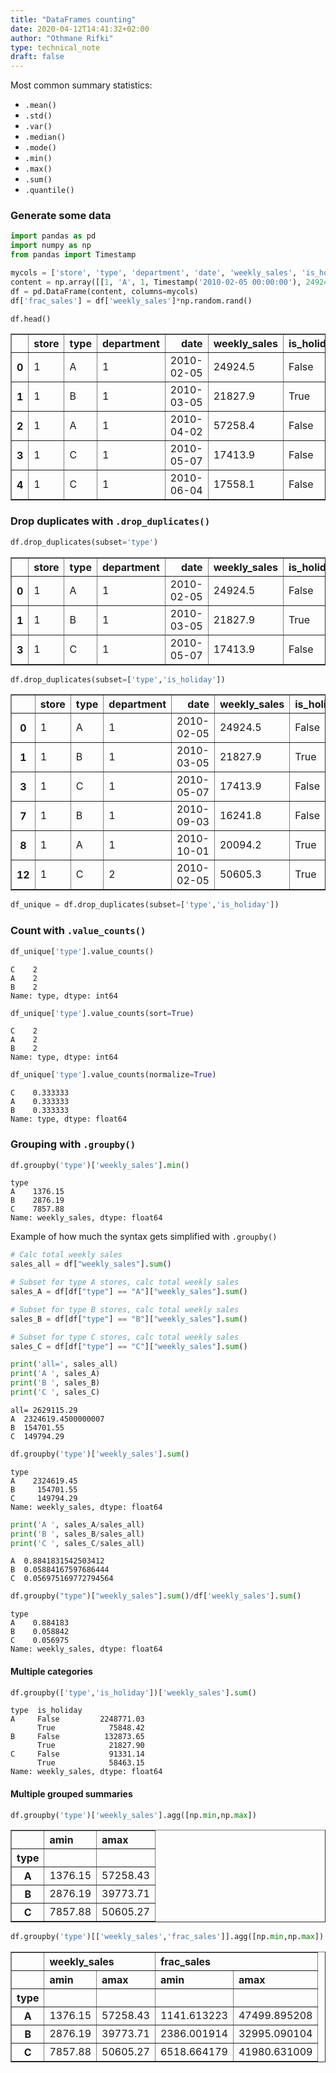 ```yaml
---
title: "DataFrames counting"
date: 2020-04-12T14:41:32+02:00
author: "Othmane Rifki"
type: technical_note
draft: false
---
```

Most common summary statistics: 
- `.mean()`
- `.std()`
- `.var()`
- `.median()`
- `.mode()`
- `.min()`
- `.max()`
- `.sum()`
- `.quantile()`

### Generate some data


```python
import pandas as pd
import numpy as np
from pandas import Timestamp

mycols = ['store', 'type', 'department', 'date', 'weekly_sales', 'is_holiday']
content = np.array([[1, 'A', 1, Timestamp('2010-02-05 00:00:00'), 24924.5, False],[1, 'B', 1, Timestamp('2010-03-05 00:00:00'), 21827.9, True],[1, 'A', 1, Timestamp('2010-04-02 00:00:00'), 57258.43, False],[1, 'C', 1, Timestamp('2010-05-07 00:00:00'), 17413.94, False],[1, 'C', 1, Timestamp('2010-06-04 00:00:00'), 17558.09, False],[1, 'C', 1, Timestamp('2010-07-02 00:00:00'), 16333.14, False],[1, 'C', 1, Timestamp('2010-08-06 00:00:00'), 17508.41, False],[1, 'B', 1, Timestamp('2010-09-03 00:00:00'), 16241.78, False],[1, 'A', 1, Timestamp('2010-10-01 00:00:00'), 20094.19, True],[1, 'B', 1, Timestamp('2010-11-05 00:00:00'), 34238.88, False],[1, 'C', 1, Timestamp('2010-12-03 00:00:00'), 22517.56, False],[1, 'A', 1, Timestamp('2011-01-07 00:00:00'), 15984.24, False],[1, 'C', 2, Timestamp('2010-02-05 00:00:00'), 50605.27, True],[1, 'A', 2, Timestamp('2010-03-05 00:00:00'), 48397.98, False],[1, 'A', 2, Timestamp('2010-04-02 00:00:00'), 47450.5, False],[1, 'A', 2, Timestamp('2010-05-07 00:00:00'), 47903.01, False],[1, 'A', 2, Timestamp('2010-06-04 00:00:00'), 48754.47, False],[1, 'A', 2, Timestamp('2010-07-02 00:00:00'), 47077.72, False],[1, 'A', 2, Timestamp('2010-08-06 00:00:00'), 50031.73, False],[1, 'A', 2, Timestamp('2010-09-03 00:00:00'), 49015.05, False],[1, 'A', 2, Timestamp('2010-10-01 00:00:00'), 45829.02, False],[1, 'A', 2, Timestamp('2010-11-05 00:00:00'), 46381.43, True],[1, 'A', 2, Timestamp('2010-12-03 00:00:00'), 44405.02, False],[1, 'A', 2, Timestamp('2011-01-07 00:00:00'), 43202.29, False],[1, 'A', 3, Timestamp('2010-02-05 00:00:00'), 13740.12, False],[1, 'A', 3, Timestamp('2010-03-05 00:00:00'), 12275.58, False],[1, 'A', 3, Timestamp('2010-04-02 00:00:00'), 11157.08, False],[1, 'A', 3, Timestamp('2010-05-07 00:00:00'), 9372.8, True],[1, 'A', 3, Timestamp('2010-06-04 00:00:00'), 8001.41, False],[1, 'C', 3, Timestamp('2010-07-02 00:00:00'), 7857.88, True],[1, 'A', 3, Timestamp('2010-08-06 00:00:00'), 26719.02, False],[1, 'A', 3, Timestamp('2010-09-03 00:00:00'), 19081.8, False],[1, 'B', 3, Timestamp('2010-10-01 00:00:00'), 9775.17, False],[1, 'A', 3, Timestamp('2010-11-05 00:00:00'), 9825.22, False],[1, 'A', 3, Timestamp('2010-12-03 00:00:00'), 10856.85, False],[1, 'A', 3, Timestamp('2011-01-07 00:00:00'), 15808.15, False],[1, 'A', 4, Timestamp('2010-02-05 00:00:00'), 39954.04, False],[1, 'A', 4, Timestamp('2010-03-05 00:00:00'), 38086.19, False],[1, 'A', 4, Timestamp('2010-04-02 00:00:00'), 37809.49, False],[1, 'A', 4, Timestamp('2010-05-07 00:00:00'), 37168.34, False],[1, 'A', 4, Timestamp('2010-06-04 00:00:00'), 40548.19, False],[1, 'B', 4, Timestamp('2010-07-02 00:00:00'), 39773.71, False],[1, 'A', 4, Timestamp('2010-08-06 00:00:00'), 40973.88, False],[1, 'A', 4, Timestamp('2010-09-03 00:00:00'), 38321.88, False],[1, 'A', 4, Timestamp('2010-10-01 00:00:00'), 34912.45, False],[1, 'A', 4, Timestamp('2010-11-05 00:00:00'), 37980.55, False],[1, 'A', 4, Timestamp('2010-12-03 00:00:00'), 37110.55, False],[1, 'A', 4, Timestamp('2011-01-07 00:00:00'), 37947.8, False],[1, 'A', 5, Timestamp('2010-02-05 00:00:00'), 32229.38, False],[1, 'A', 5, Timestamp('2010-03-05 00:00:00'), 23082.14, False],[1, 'B', 5, Timestamp('2010-04-02 00:00:00'), 29967.92, False],[1, 'A', 5, Timestamp('2010-05-07 00:00:00'), 19260.44, False],[1, 'A', 5, Timestamp('2010-06-04 00:00:00'), 22932.26, False],[1, 'A', 5, Timestamp('2010-07-02 00:00:00'), 18887.71, False],[1, 'A', 5, Timestamp('2010-08-06 00:00:00'), 16926.17, False],[1, 'A', 5, Timestamp('2010-09-03 00:00:00'), 15390.52, False],[1, 'A', 5, Timestamp('2010-10-01 00:00:00'), 23381.38, False],[1, 'A', 5, Timestamp('2010-11-05 00:00:00'), 23903.81, False],[1, 'A', 5, Timestamp('2010-12-03 00:00:00'), 36472.02, False],[1, 'A', 5, Timestamp('2011-01-07 00:00:00'), 22699.69, False],[1, 'A', 6, Timestamp('2010-02-05 00:00:00'), 5749.03, False],[1, 'A', 6, Timestamp('2010-03-05 00:00:00'), 4221.25, False],[1, 'A', 6, Timestamp('2010-04-02 00:00:00'), 4132.61, False],[1, 'A', 6, Timestamp('2010-05-07 00:00:00'), 7477.7, False],[1, 'A', 6, Timestamp('2010-06-04 00:00:00'), 5484.9, False],[1, 'A', 6, Timestamp('2010-07-02 00:00:00'), 4541.91, False],[1, 'A', 6, Timestamp('2010-08-06 00:00:00'), 4700.38, False],[1, 'A', 6, Timestamp('2010-09-03 00:00:00'), 3553.75, False],[1, 'B', 6, Timestamp('2010-10-01 00:00:00'), 2876.19, False],[1, 'A', 6, Timestamp('2010-11-05 00:00:00'), 5036.99, False],[1, 'A', 6, Timestamp('2010-12-03 00:00:00'), 6356.96, False],[1, 'A', 6, Timestamp('2011-01-07 00:00:00'), 1376.15, False],[1, 'A', 7, Timestamp('2010-02-05 00:00:00'), 21084.08, False],[1, 'A', 7, Timestamp('2010-03-05 00:00:00'), 19659.7, False],[1, 'A', 7, Timestamp('2010-04-02 00:00:00'), 22427.62, False],[1, 'A', 7, Timestamp('2010-05-07 00:00:00'), 20457.62, False],[1, 'A', 7, Timestamp('2010-06-04 00:00:00'), 44563.68, False],[1, 'A', 7, Timestamp('2010-07-02 00:00:00'), 22589.0, False],[1, 'A', 7, Timestamp('2010-08-06 00:00:00'), 21842.57, False],[1, 'A', 7, Timestamp('2010-09-03 00:00:00'), 18005.65, False],[1, 'A', 7, Timestamp('2010-10-01 00:00:00'), 16481.79, False],[1, 'A', 7, Timestamp('2010-11-05 00:00:00'), 19136.58, False],[1, 'A', 7, Timestamp('2010-12-03 00:00:00'), 47406.83, False],[1, 'A', 7, Timestamp('2011-01-07 00:00:00'), 17516.16, False],[1, 'A', 8, Timestamp('2010-02-05 00:00:00'), 40129.01, False],[1, 'A', 8, Timestamp('2010-03-05 00:00:00'), 38776.09, False],[1, 'A', 8, Timestamp('2010-04-02 00:00:00'), 38151.58, False],[1, 'A', 8, Timestamp('2010-05-07 00:00:00'), 35393.78, False],[1, 'A', 8, Timestamp('2010-06-04 00:00:00'), 35181.47, False],[1, 'A', 8, Timestamp('2010-07-02 00:00:00'), 35580.01, False],[1, 'A', 8, Timestamp('2010-08-06 00:00:00'), 34833.35, False],[1, 'A', 8, Timestamp('2010-09-03 00:00:00'), 35562.68, False],[1, 'A', 8, Timestamp('2010-10-01 00:00:00'), 34658.25, False],[1, 'A', 8, Timestamp('2010-11-05 00:00:00'), 36182.58, False],[1, 'A', 8, Timestamp('2010-12-03 00:00:00'), 36222.74, False],[1, 'A', 8, Timestamp('2011-01-07 00:00:00'), 36599.46, False],[1, 'A', 9, Timestamp('2010-02-05 00:00:00'), 16930.99, False],[1, 'A', 9, Timestamp('2010-03-05 00:00:00'), 24064.7, False],[1, 'A', 9, Timestamp('2010-04-02 00:00:00'), 25435.02, False],[1, 'A', 9, Timestamp('2010-05-07 00:00:00'), 27588.34, False]])
df = pd.DataFrame(content, columns=mycols)
df['frac_sales'] = df['weekly_sales']*np.random.rand()
```


```python
df.head()
```




<div>
<style scoped>
    .dataframe tbody tr th:only-of-type {
        vertical-align: middle;
    }

    .dataframe tbody tr th {
        vertical-align: top;
    }

    .dataframe thead th {
        text-align: right;
    }
</style>
<table border="1" class="dataframe">
  <thead>
    <tr style="text-align: right;">
      <th></th>
      <th>store</th>
      <th>type</th>
      <th>department</th>
      <th>date</th>
      <th>weekly_sales</th>
      <th>is_holiday</th>
      <th>frac_sales</th>
    </tr>
  </thead>
  <tbody>
    <tr>
      <th>0</th>
      <td>1</td>
      <td>A</td>
      <td>1</td>
      <td>2010-02-05</td>
      <td>24924.5</td>
      <td>False</td>
      <td>11757.6</td>
    </tr>
    <tr>
      <th>1</th>
      <td>1</td>
      <td>B</td>
      <td>1</td>
      <td>2010-03-05</td>
      <td>21827.9</td>
      <td>True</td>
      <td>10296.9</td>
    </tr>
    <tr>
      <th>2</th>
      <td>1</td>
      <td>A</td>
      <td>1</td>
      <td>2010-04-02</td>
      <td>57258.4</td>
      <td>False</td>
      <td>27010.5</td>
    </tr>
    <tr>
      <th>3</th>
      <td>1</td>
      <td>C</td>
      <td>1</td>
      <td>2010-05-07</td>
      <td>17413.9</td>
      <td>False</td>
      <td>8214.67</td>
    </tr>
    <tr>
      <th>4</th>
      <td>1</td>
      <td>C</td>
      <td>1</td>
      <td>2010-06-04</td>
      <td>17558.1</td>
      <td>False</td>
      <td>8282.67</td>
    </tr>
  </tbody>
</table>
</div>



### Drop duplicates with `.drop_duplicates()`


```python
df.drop_duplicates(subset='type')
```




<div>
<style scoped>
    .dataframe tbody tr th:only-of-type {
        vertical-align: middle;
    }

    .dataframe tbody tr th {
        vertical-align: top;
    }

    .dataframe thead th {
        text-align: right;
    }
</style>
<table border="1" class="dataframe">
  <thead>
    <tr style="text-align: right;">
      <th></th>
      <th>store</th>
      <th>type</th>
      <th>department</th>
      <th>date</th>
      <th>weekly_sales</th>
      <th>is_holiday</th>
      <th>frac_sales</th>
    </tr>
  </thead>
  <tbody>
    <tr>
      <th>0</th>
      <td>1</td>
      <td>A</td>
      <td>1</td>
      <td>2010-02-05</td>
      <td>24924.5</td>
      <td>False</td>
      <td>11757.6</td>
    </tr>
    <tr>
      <th>1</th>
      <td>1</td>
      <td>B</td>
      <td>1</td>
      <td>2010-03-05</td>
      <td>21827.9</td>
      <td>True</td>
      <td>10296.9</td>
    </tr>
    <tr>
      <th>3</th>
      <td>1</td>
      <td>C</td>
      <td>1</td>
      <td>2010-05-07</td>
      <td>17413.9</td>
      <td>False</td>
      <td>8214.67</td>
    </tr>
  </tbody>
</table>
</div>




```python
df.drop_duplicates(subset=['type','is_holiday'])
```




<div>
<style scoped>
    .dataframe tbody tr th:only-of-type {
        vertical-align: middle;
    }

    .dataframe tbody tr th {
        vertical-align: top;
    }

    .dataframe thead th {
        text-align: right;
    }
</style>
<table border="1" class="dataframe">
  <thead>
    <tr style="text-align: right;">
      <th></th>
      <th>store</th>
      <th>type</th>
      <th>department</th>
      <th>date</th>
      <th>weekly_sales</th>
      <th>is_holiday</th>
      <th>frac_sales</th>
    </tr>
  </thead>
  <tbody>
    <tr>
      <th>0</th>
      <td>1</td>
      <td>A</td>
      <td>1</td>
      <td>2010-02-05</td>
      <td>24924.5</td>
      <td>False</td>
      <td>11757.6</td>
    </tr>
    <tr>
      <th>1</th>
      <td>1</td>
      <td>B</td>
      <td>1</td>
      <td>2010-03-05</td>
      <td>21827.9</td>
      <td>True</td>
      <td>10296.9</td>
    </tr>
    <tr>
      <th>3</th>
      <td>1</td>
      <td>C</td>
      <td>1</td>
      <td>2010-05-07</td>
      <td>17413.9</td>
      <td>False</td>
      <td>8214.67</td>
    </tr>
    <tr>
      <th>7</th>
      <td>1</td>
      <td>B</td>
      <td>1</td>
      <td>2010-09-03</td>
      <td>16241.8</td>
      <td>False</td>
      <td>7661.72</td>
    </tr>
    <tr>
      <th>8</th>
      <td>1</td>
      <td>A</td>
      <td>1</td>
      <td>2010-10-01</td>
      <td>20094.2</td>
      <td>True</td>
      <td>9479.02</td>
    </tr>
    <tr>
      <th>12</th>
      <td>1</td>
      <td>C</td>
      <td>2</td>
      <td>2010-02-05</td>
      <td>50605.3</td>
      <td>True</td>
      <td>23872</td>
    </tr>
  </tbody>
</table>
</div>




```python
df_unique = df.drop_duplicates(subset=['type','is_holiday'])
```

### Count with `.value_counts()`


```python
df_unique['type'].value_counts()
```




    C    2
    A    2
    B    2
    Name: type, dtype: int64




```python
df_unique['type'].value_counts(sort=True)
```




    C    2
    A    2
    B    2
    Name: type, dtype: int64




```python
df_unique['type'].value_counts(normalize=True)
```




    C    0.333333
    A    0.333333
    B    0.333333
    Name: type, dtype: float64



### Grouping with `.groupby()`


```python
df.groupby('type')['weekly_sales'].min()
```




    type
    A    1376.15
    B    2876.19
    C    7857.88
    Name: weekly_sales, dtype: float64



Example of how much the syntax gets simplified with `.groupby()`


```python
# Calc total weekly sales
sales_all = df["weekly_sales"].sum()

# Subset for type A stores, calc total weekly sales
sales_A = df[df["type"] == "A"]["weekly_sales"].sum()

# Subset for type B stores, calc total weekly sales
sales_B = df[df["type"] == "B"]["weekly_sales"].sum()

# Subset for type C stores, calc total weekly sales
sales_C = df[df["type"] == "C"]["weekly_sales"].sum()

print('all=', sales_all)
print('A ', sales_A)
print('B ', sales_B)
print('C ', sales_C)
```

    all= 2629115.29
    A  2324619.4500000007
    B  154701.55
    C  149794.29



```python
df.groupby('type')['weekly_sales'].sum()
```




    type
    A    2324619.45
    B     154701.55
    C     149794.29
    Name: weekly_sales, dtype: float64




```python
print('A ', sales_A/sales_all)
print('B ', sales_B/sales_all)
print('C ', sales_C/sales_all)
```

    A  0.8841831542503412
    B  0.05884167597686444
    C  0.056975169772794564



```python
df.groupby("type")["weekly_sales"].sum()/df['weekly_sales'].sum()
```




    type
    A    0.884183
    B    0.058842
    C    0.056975
    Name: weekly_sales, dtype: float64



#### Multiple categories


```python
df.groupby(['type','is_holiday'])['weekly_sales'].sum()
```




    type  is_holiday
    A     False         2248771.03
          True            75848.42
    B     False          132873.65
          True            21827.90
    C     False           91331.14
          True            58463.15
    Name: weekly_sales, dtype: float64



#### Multiple grouped summaries


```python
df.groupby('type')['weekly_sales'].agg([np.min,np.max])
```




<div>
<style scoped>
    .dataframe tbody tr th:only-of-type {
        vertical-align: middle;
    }

    .dataframe tbody tr th {
        vertical-align: top;
    }

    .dataframe thead th {
        text-align: right;
    }
</style>
<table border="1" class="dataframe">
  <thead>
    <tr style="text-align: right;">
      <th></th>
      <th>amin</th>
      <th>amax</th>
    </tr>
    <tr>
      <th>type</th>
      <th></th>
      <th></th>
    </tr>
  </thead>
  <tbody>
    <tr>
      <th>A</th>
      <td>1376.15</td>
      <td>57258.43</td>
    </tr>
    <tr>
      <th>B</th>
      <td>2876.19</td>
      <td>39773.71</td>
    </tr>
    <tr>
      <th>C</th>
      <td>7857.88</td>
      <td>50605.27</td>
    </tr>
  </tbody>
</table>
</div>




```python
df.groupby('type')[['weekly_sales','frac_sales']].agg([np.min,np.max])
```




<div>
<style scoped>
    .dataframe tbody tr th:only-of-type {
        vertical-align: middle;
    }

    .dataframe tbody tr th {
        vertical-align: top;
    }

    .dataframe thead tr th {
        text-align: left;
    }

    .dataframe thead tr:last-of-type th {
        text-align: right;
    }
</style>
<table border="1" class="dataframe">
  <thead>
    <tr>
      <th></th>
      <th colspan="2" halign="left">weekly_sales</th>
      <th colspan="2" halign="left">frac_sales</th>
    </tr>
    <tr>
      <th></th>
      <th>amin</th>
      <th>amax</th>
      <th>amin</th>
      <th>amax</th>
    </tr>
    <tr>
      <th>type</th>
      <th></th>
      <th></th>
      <th></th>
      <th></th>
    </tr>
  </thead>
  <tbody>
    <tr>
      <th>A</th>
      <td>1376.15</td>
      <td>57258.43</td>
      <td>1141.613223</td>
      <td>47499.895208</td>
    </tr>
    <tr>
      <th>B</th>
      <td>2876.19</td>
      <td>39773.71</td>
      <td>2386.001914</td>
      <td>32995.090104</td>
    </tr>
    <tr>
      <th>C</th>
      <td>7857.88</td>
      <td>50605.27</td>
      <td>6518.664179</td>
      <td>41980.631009</td>
    </tr>
  </tbody>
</table>
</div>




```python

```
